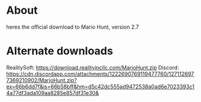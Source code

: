 # About
heres the official download to Mario Hunt, version 2.7

# Alternate downloads
RealitySoft: https://download.realityincllc.com/MarioHunt.zip
Discord: https://cdn.discordapp.com/attachments/1222690769119477760/1271126977369210902/MarioHunt.zip?ex=66b6dd7f&is=66b58bff&hm=d5c42dc555ad9472538a0ad6e7023393c14a77df3ada109aa8285e857df31e30&
